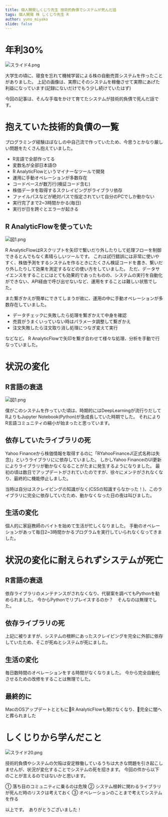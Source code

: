 ```yaml
---
title: 個人開発しくじり先生 技術的負債でシステムが死んだ話
tags: 個人開発 株 しくじり先生 R
author: yuno_miyako
slide: false
---
```


# 年利30%

![スライド4.png](https://qiita-image-store.s3.ap-northeast-1.amazonaws.com/0/234396/c6a3ad4d-7c2a-6405-ace0-0cf5020769ff.png)

大学生の頃に、寝食を忘れて機械学習による株の自動売買システムを作ったことがありました。
上記の画像は、実際にそのシステムを稼働させて実際にあげた利益になっています(記録にないだけでもう少し続けていたはず)

今回の記事は、そんな手塩をかけて育てたシステムが技術的負債で死んだ話です。

# 抱えていた技術的負債の一覧
プログラミング経験ほぼなしの中自己流で作っていたため、今思うとかなり厳しい問題をたくさん抱えていました。

* R言語で全部作ってる
* 変数名が全部日本語😓
* R AnalyticFlowというマイナーなツールで開発
* 運用に手動オペレーションが多数存在
* コードベースが数万行(検証コード含む)
* 株価データを取得するスクレイピングがライブラリ依存
* ファイルパスなどが絶対パスで指定されていて自分のPCでしか動かない
* 実行完了まで2~3時間かかる(毎日)
* 実行が日を跨ぐとエラーが起きる

## R AnalyticFlowを使っていた

![図1.png](https://qiita-image-store.s3.ap-northeast-1.amazonaws.com/0/234396/86392b9e-0264-9a3a-0286-b0e25936ffeb.png)

R AnalyticFlowはRスクリプトを矢印で繋いだり外したりして処理フローを制御できるとんでもなく素晴らしいツールです。
これは試行錯誤には非常に使いやすく、株価予測をするシステムを作るときにたくさん検証コードを書き、繋いだり外したりして効果を測定するなどの使い方をしていました。
ただ、データサイエンスをすることにはとても効果的であったものの、システムの実行を自動化ができない、API経由で呼び出せないなど、運用をすることは難しい状態でした。

また繋ぎかえが簡単にできてしまうが故に、運用の中に手動オペレーションが多数存在していました。

* データチェックに失敗したら処理を繋ぎかえて中身を確認
* 売買がうまくいっていない時はパラメータ調整して繋ぎかえ
* 注文失敗したら注文取り消し処理につなぎ変えて実行

などなど。
R AnalyticFlowで矢印を繋ぎ合わせて様々な処理、分析を手動で行なっていました。

# 状況の変化
## R言語の衰退

![図1.png](https://qiita-image-store.s3.ap-northeast-1.amazonaws.com/0/234396/d28652e3-f25e-0223-2a3f-98407b4941bd.png)


僕がこのシステムを作っていた頃は、時期的にはDeepLearningが流行りだしてRよりもJupyter Notebook(Python)が急成長していた時期でした。
それによりR言語コミュニティの縮小が始まったと思っています。

## 依存していたライブラリの死

Yahoo Financeから株価情報を取得するのに「RYahooFinanceJ(正式名称は失念)」というライブラリにに依存していました。
しかしYahoo FinanceのUI更新によりライブラリが動かなくなることがたまに発生するようになりました。
最初の頃は数日でアップデートがされていたのですが、徐々にメンテがされなくなり、最終的に機能停止しました。

当時は自分はスクレイピングの知識がなく(CSSの知識すらなかった！)、このライブラリに完全に依存していたため、動かなくなった日の夜は叫びました。

## 生活の変化
個人的に家庭教師のバイトを始めて生活が忙しくなりました。
手動のオペレーションがあって毎日2~3時間かかるプログラムを実行していられなくなってきました。

# 状況の変化に耐えられずシステムが死亡
## R言語の衰退
依存ライブラリのメンテナンスがされなくなり、代替案を調べてもPythonを勧められました。
今からPythonでリプレイスするのか？　そんなのは無理でした。

## 依存ライブラリの死
上記に被りますが、システムの根幹にあったスクレイピングを完全に外部に依存していたため、そこが死ぬとシステムが死にました。

## 生活の変化
毎日数時間のオペレーションをする時間がなくなりました。
今から完全自動化させるための改修をすることは無理でした。

## 最終的に
MacのOSアップデートとともにR AnalyticFlowも開けなくなり、完全に闇へと葬られました


# しくじりから学んだこと
![スライド20.png](https://qiita-image-store.s3.ap-northeast-1.amazonaws.com/0/234396/5911473b-2b35-b038-603b-ab1ddafa57fc.png)

技術的負債やシステムの欠陥は安定稼働しているうちは大きな問題を引き起こしませんが、状況が変化することでシステムの死を招きます。
今回の件から以下のことが言えるのではないかと思います。

① 落ち目のコミュニティに乗るのは危険
② システム根幹に関わるライブラリが死んだ時のリスクは考えておく
③ オペレーションのことまで考えてシステムを作る


以上です。　ありがとうございました！


